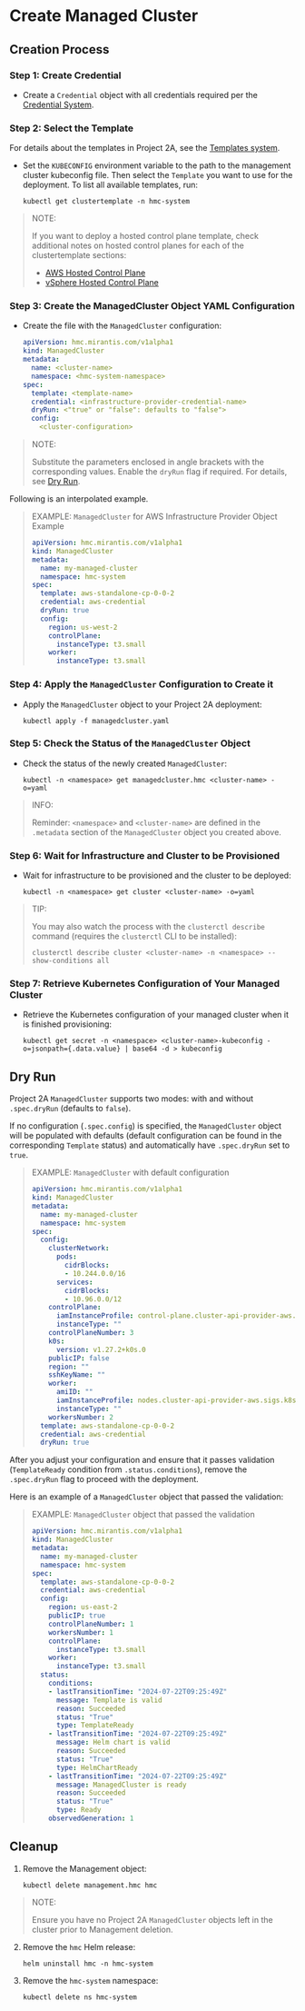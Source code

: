 # Create Managed Cluster

## Creation Process 

### Step 1: Create Credential

- Create a `Credential` object with all credentials required per the
  [Credential System](../credential/main.md).

### Step 2: Select the Template

For details about the templates in Project 2A, see the [Templates system](../template/main.md).

- Set the `KUBECONFIG` environment variable to the path to the management
  cluster kubeconfig file. Then select the `Template` you want to use for the
  deployment. To list all available templates, run:

  ```shell
  kubectl get clustertemplate -n hmc-system
  ```

> NOTE:
>
> If you want to deploy a hosted control plane template, check additional notes
> on hosted control planes for each of the clustertemplate sections:
>
> - [AWS Hosted Control Plane](../clustertemplates/aws/hosted-control-plane.md)
> - [vSphere Hosted Control Plane](../clustertemplates/vsphere/hosted-control-plane.md)

### Step 3: Create the ManagedCluster Object YAML Configuration

- Create the file with the `ManagedCluster` configuration:

    ```yaml
    apiVersion: hmc.mirantis.com/v1alpha1
    kind: ManagedCluster
    metadata:
      name: <cluster-name>
      namespace: <hmc-system-namespace>
    spec:
      template: <template-name>
      credential: <infrastructure-provider-credential-name>
      dryRun: <"true" or "false": defaults to "false">
      config:
        <cluster-configuration>
    ```

> NOTE:
>
> Substitute the parameters enclosed in angle brackets with the corresponding
> values. Enable the `dryRun` flag if required. For details, see
> [Dry Run](#dry-run).

Following is an interpolated example.

> EXAMPLE: `ManagedCluster` for AWS Infrastructure Provider Object Example
> 
> ```yaml
> apiVersion: hmc.mirantis.com/v1alpha1
> kind: ManagedCluster
> metadata:
>   name: my-managed-cluster
>   namespace: hmc-system
> spec:
>   template: aws-standalone-cp-0-0-2
>   credential: aws-credential
>   dryRun: true
>   config:
>     region: us-west-2
>     controlPlane:
>       instanceType: t3.small
>     worker:
>       instanceType: t3.small
> ```

### Step 4: Apply the `ManagedCluster` Configuration to Create it

- Apply the `ManagedCluster` object to your Project 2A deployment:

	```shell
	kubectl apply -f managedcluster.yaml
	```

### Step 5: Check the Status of the `ManagedCluster` Object

- Check the status of the newly created `ManagedCluster`:

	```shell
	kubectl -n <namespace> get managedcluster.hmc <cluster-name> -o=yaml
	```

> INFO:
> 
> Reminder: `<namespace>` and `<cluster-name>` are defined in the `.metadata`
> section of the `ManagedCluster` object you created above.

### Step 6: Wait for Infrastructure and Cluster to be Provisioned

- Wait for infrastructure to be provisioned and the cluster to be deployed:

	```shell
	kubectl -n <namespace> get cluster <cluster-name> -o=yaml
	```

> TIP:
> 
> You may also watch the process with the `clusterctl describe` command
> (requires the `clusterctl` CLI to be installed):
> 
> ```shell
> clusterctl describe cluster <cluster-name> -n <namespace> --show-conditions all
> ```

### Step 7: Retrieve Kubernetes Configuration of Your Managed Cluster

- Retrieve the Kubernetes configuration of your managed cluster when it is
  finished provisioning:

    ```shell
    kubectl get secret -n <namespace> <cluster-name>-kubeconfig -o=jsonpath={.data.value} | base64 -d > kubeconfig
    ```

## Dry Run

Project 2A `ManagedCluster` supports two modes: with and without `.spec.dryRun`
(defaults to `false`).

If no configuration (`.spec.config`) is specified, the `ManagedCluster` object
will be populated with defaults (default configuration can be found in the
corresponding `Template` status) and automatically have `.spec.dryRun` set to
`true`.

> EXAMPLE: `ManagedCluster` with default configuration
> 
> ```yaml
> apiVersion: hmc.mirantis.com/v1alpha1
> kind: ManagedCluster
> metadata:
>   name: my-managed-cluster
>   namespace: hmc-system
> spec:
>   config:
>     clusterNetwork:
>       pods:
>         cidrBlocks:
>         - 10.244.0.0/16
>       services:
>         cidrBlocks:
>         - 10.96.0.0/12
>     controlPlane:
>       iamInstanceProfile: control-plane.cluster-api-provider-aws.sigs.k8s.io
>       instanceType: ""
>     controlPlaneNumber: 3
>     k0s:
>       version: v1.27.2+k0s.0
>     publicIP: false
>     region: ""
>     sshKeyName: ""
>     worker:
>       amiID: ""
>       iamInstanceProfile: nodes.cluster-api-provider-aws.sigs.k8s.io
>       instanceType: ""
>     workersNumber: 2
>   template: aws-standalone-cp-0-0-2
>   credential: aws-credential
>   dryRun: true
> ```

After you adjust your configuration and ensure that it passes validation
(`TemplateReady` condition from `.status.conditions`), remove the `.spec.dryRun`
flag to proceed with the deployment.

Here is an example of a `ManagedCluster` object that passed the validation:

> EXAMPLE: `ManagedCluster` object that passed the validation
> 
> ```yaml
> apiVersion: hmc.mirantis.com/v1alpha1
> kind: ManagedCluster
> metadata:
>   name: my-managed-cluster
>   namespace: hmc-system
> spec:
>   template: aws-standalone-cp-0-0-2
>   credential: aws-credential
>   config:
>     region: us-east-2
>     publicIP: true
>     controlPlaneNumber: 1
>     workersNumber: 1
>     controlPlane:
>       instanceType: t3.small
>     worker:
>       instanceType: t3.small
>   status:
>     conditions:
>     - lastTransitionTime: "2024-07-22T09:25:49Z"
>       message: Template is valid
>       reason: Succeeded
>       status: "True"
>       type: TemplateReady
>     - lastTransitionTime: "2024-07-22T09:25:49Z"
>       message: Helm chart is valid
>       reason: Succeeded
>       status: "True"
>       type: HelmChartReady
>     - lastTransitionTime: "2024-07-22T09:25:49Z"
>       message: ManagedCluster is ready
>       reason: Succeeded
>       status: "True"
>       type: Ready
>     observedGeneration: 1
> ```

<!-- This Cleanup section describes uninstalling project 2A from the super cluster and hence should be in its own file. -->

## Cleanup

1. Remove the Management object:

	```shell
	kubectl delete management.hmc hmc
	```

> NOTE:
>
> Ensure you have no Project 2A `ManagedCluster` objects left in the cluster
> prior to Management deletion.

2. Remove the `hmc` Helm release:

	```shell
	helm uninstall hmc -n hmc-system
	```

3. Remove the `hmc-system` namespace:

	```shell
	kubectl delete ns hmc-system
	```
